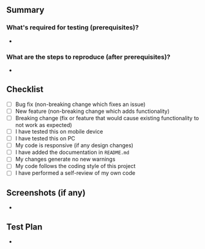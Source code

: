 <!-- Thanks for submitting a pull request! We appreciate you spending the time to work on these changes. Please follow the template so that the reviewers can easily understand what the code changes affect -->

## Summary

<!--
Explain the **motivation** for making this change: here are some points to help you:

* What issues does the pull request solve? Please tag them so that they will get automatically closed once the PR is merged
* What is the feature? (if applicable)
* How did you implement the solution?
* What areas of the library does it impact?
-->

### What's required for testing (prerequisites)?

-

### What are the steps to reproduce (after prerequisites)?

-

## Checklist

<!-- Check completed item, when applicable, via: [X] -->

- [ ] Bug fix (non-breaking change which fixes an issue)
- [ ] New feature (non-breaking change which adds functionality)
- [ ] Breaking change (fix or feature that would cause existing functionality to not work as expected)
- [ ] I have tested this on mobile device
- [ ] I have tested this on PC
- [ ] My code is responsive (if any design changes)
- [ ] I have added the documentation in `README.md`
- [ ] My changes generate no new warnings
- [ ] My code follows the coding style of this project
- [ ] I have performed a self-review of my own code

## Screenshots (if any)

-

## Test Plan

- <!-- Demonstrate the code is solid. Example: The exact commands you ran and their output, screenshots / videos if the pull request changes UI. -->
